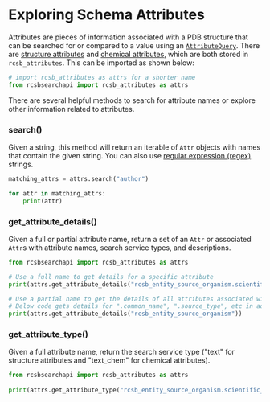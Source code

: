 # Exploring Schema Attributes

Attributes are pieces of information associated with a PDB structure that can be searched for or compared to a value using an [`AttributeQuery`](quickstart.html#getting-started). There are [structure attributes](https://search.rcsb.org/structure-search-attributes.html) and [chemical attributes](https://search.rcsb.org/chemical-search-attributes.html), which are both stored in `rcsb_attributes`. This can be imported as shown below:

```python
# import rcsb_attributes as attrs for a shorter name
from rcsbsearchapi import rcsb_attributes as attrs
```

There are several helpful methods to search for attribute names or explore other information related to attributes.

### search()
Given a string, this method will return an iterable of `Attr` objects with names that contain the given string. You can also use [regular expression (regex)](https://en.wikipedia.org/wiki/Regular_expression) strings.

```python
matching_attrs = attrs.search("author")

for attr in matching_attrs:
    print(attr)
```

### get_attribute_details()
Given a full or partial attribute name, return a set of an `Attr` or associated `Attr`s with attribute names, search service types, and descriptions.

```python
from rcsbsearchapi import rcsb_attributes as attrs

# Use a full name to get details for a specific attribute
print(attrs.get_attribute_details("rcsb_entity_source_organism.scientific_name"))

# Use a partial name to get the details of all attributes associated with that name
# Below code gets details for ".common_name", ".source_type", etc in addition to ".scientific_name"
print(attrs.get_attribute_details("rcsb_entity_source_organism"))
```

### get_attribute_type()
Given a full attribute name, return the search service type ("text" for structure attributes and "text_chem" for chemical attributes).

```python
from rcsbsearchapi import rcsb_attributes as attrs
 
print(attrs.get_attribute_type("rcsb_entity_source_organism.scientific_name"))
```